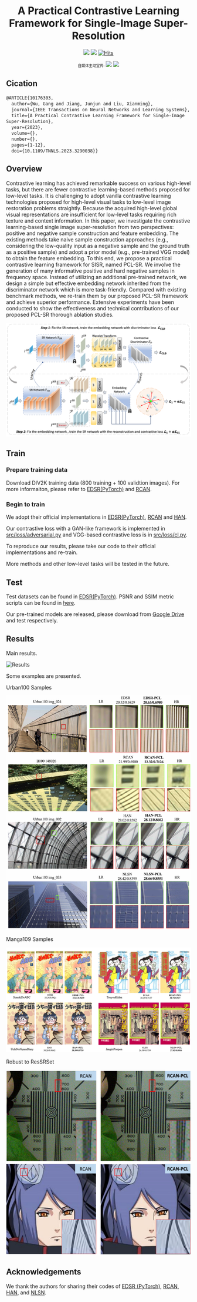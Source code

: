<div align="center">

# A Practical Contrastive Learning Framework for Single-Image Super-Resolution

<img src="https://img.shields.io/badge/TNNLS-%2300629B.svg?&style=for-the-badge&logo=ieee&logoColor=white" href="https://ieeexplore.ieee.org/abstract/document/10176303"/>
<img src="https://img.shields.io/badge/2111.13924-%23B31B1B.svg?&style=for-the-badge&logo=arxiv&logoColor=white" href="https://arxiv.org/abs/2111.13924"/>
<a href="https://hits.sh/github.com/Aitical/PCL-SISR/"><img alt="Hits" src="https://hits.sh/github.com/Aitical/PCL-SISR.svg?style=for-the-badge"/></a>

<font size=1>自媒体主动宣传:</font>
<img src="https://img.shields.io/badge/zhihu-%230084FF.svg?&style=for-the-badge&logo=zhihu&logoColor=white" />
<img src="https://img.shields.io/badge/CSDN-%23ED1C24.svg?&style=for-the-badge&logo=dependabot&logoColor=white" /> 



</div>

## Cication
```
@ARTICLE{10176303,
  author={Wu, Gang and Jiang, Junjun and Liu, Xianming},
  journal={IEEE Transactions on Neural Networks and Learning Systems}, 
  title={A Practical Contrastive Learning Framework for Single-Image Super-Resolution}, 
  year={2023},
  volume={},
  number={},
  pages={1-12},
  doi={10.1109/TNNLS.2023.3290038}}
```

## Overview
Contrastive learning has achieved remarkable success on various high-level tasks, but there are fewer contrastive learning-based methods proposed for low-level tasks. It is challenging to adopt vanilla contrastive learning technologies proposed for high-level visual tasks to low-level image restoration problems straightly. Because the acquired high-level global visual representations are insufficient for low-level tasks requiring rich texture and context information. In this paper, we investigate the contrastive learning-based single image super-resolution from two perspectives: positive and negative sample construction and feature embedding. The existing methods take naive sample construction approaches (e.g., considering the low-quality input as a negative sample and the ground truth as a positive sample) and adopt a prior model (e.g., pre-trained VGG model) to obtain the feature embedding. To this end, we propose a practical contrastive learning framework for SISR, named PCL-SR. We involve the generation of many informative positive and hard negative samples in frequency space. Instead of utilizing an additional pre-trained network, we design a simple but effective embedding network inherited from the discriminator network which is more task-friendly. Compared with existing benchmark methods, we re-train them by our proposed PCL-SR framework and achieve superior performance. Extensive experiments have been conducted to show the effectiveness and technical contributions of our proposed PCL-SR thorough ablation studies.
<div style="text-align: center">
<img style="max-width:100%;overflow:hidden;" src="pic/framework_final.png" alt="">
</div>


## Train
### Prepare training data 

Download DIV2K training data (800 training + 100 validtion images).
For more informaiton, please refer to [EDSR(PyTorch)](https://github.com/thstkdgus35/EDSR-PyTorch) and [RCAN](https://github.com/yulunzhang/RCAN). 


### Begin to train

We adopt their official implementations in [EDSR(PyTorch)](https://github.com/thstkdgus35/EDSR-PyTorch), [RCAN](https://github.com/yulunzhang/RCAN) and [HAN](https://github.com/wwlCape/HAN).

Our contrastive loss with a GAN-like framework is implemented in [src/loss/adversarial.py](https://github.com/Aitical/PCL-SISR/src/loss/adversarial.py) and VGG-based contrastive loss is in [src/loss/cl.py](https://github.com/Aitical/PCL-SISR/src/loss/cl.py).

To reproduce our results, please take our code to their official implementations and re-train.

More methods and other low-level tasks will be tested in the future.

## Test

Test datasets can be found in [EDSR(PyTorch)](https://github.com/thstkdgus35/EDSR-PyTorch). PSNR and SSIM metric scripts can be found in [here](https://github.com/greatlog/DAN/tree/master/metrics).

Our pre-trained models are released, please download from [Google Drive](https://drive.google.com/drive/folders/1iS_2WSt9k1Z6YoP_-EFnXMmUcn7lim3d?usp=sharing) and test respectively.

## Results

Main results.

![Results](pic/table1.png)



Some examples are presented.

Urban100 Samples
<div style="text-align: center">
<img style="max-width:100%" src="pic/Urban100_Results.jpg" alt="">
</div>

Manga109 Samples

<div style="text-align: center">
<img style="max-width:100%;overflow:hidden;" src="pic/Manga109_results.jpg" alt="">
</div>


Robust to ResSRSet
<div style="text-align: center">
<img style="max-width:100%;overflow:hidden;" src="pic/realsrset.jpg" alt="">
</div>


## Acknowledgements
We thank the authors for sharing their codes of  [EDSR (PyTorch)](https://github.com/thstkdgus35/EDSR-PyTorch), [RCAN](https://github.com/yulunzhang/RCAN), [HAN](https://github.com/wwlCape/HAN), and [NLSN](https://github.com/HarukiYqM/Non-Local-Sparse-Attention).



